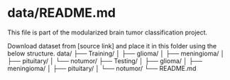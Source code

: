 # data/README.md

This file is part of the modularized brain tumor classification project.

Download dataset from [source link] and place it in this folder using the below structure.
data/
├── Training/
│   ├── glioma/
│   ├── meningioma/
│   ├── pituitary/
│   └── notumor/
├── Testing/
│   ├── glioma/
│   ├── meningioma/
│   ├── pituitary/
│   └── notumor/
└── README.md

